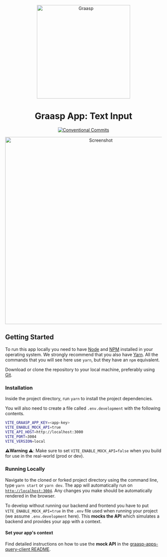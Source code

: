 <p align="center">
  <a href="https://graasp.eu/">
    <img alt="Graasp" src="https://avatars3.githubusercontent.com/u/43075056" width="300">
  </a>
</p>

<h1 align="center">Graasp App: Text Input</h1>

<p align="center">
  <a href="https://conventionalcommits.org">
    <img
      alt="Conventional Commits"
      src="https://img.shields.io/badge/Conventional%20Commits-1.0.0-yellow.svg"
    >
  </a>
</p>

<p align="center">
  <img
    alt="Screenshot"
    src="https://raw.githubusercontent.com/graasp/graasp-app-text-input/master/docs/assets/screenshot.png"
    width="600"
  >
</p>

## Getting Started

To run this app locally you need to have [Node](https://nodejs.org) and
[NPM](https://www.npmjs.com) installed in your operating system. We strongly recommend that you
also have [Yarn](https://yarnpkg.com/). All the commands that you will see here use `yarn`,
but they have an `npm` equivalent.

Download or clone the repository to your local machine, preferably using [Git](https://git-scm.com).

### Installation

Inside the project directory, run `yarn` to install the project dependencies.

You will also need to create a file called `.env.development` with the following contents.

```sh
VITE_GRAASP_APP_KEY=<app-key>
VITE_ENABLE_MOCK_API=true
VITE_API_HOST=http://localhost:3000
VITE_PORT=3004
VITE_VERSION=local
```

**⚠️Warning ⚠️**: Make sure to set `VITE_ENABLE_MOCK_API=false` when you build for use in the real-world (prod or dev).

### Running Locally

Navigate to the cloned or forked project directory using the command line, type `yarn start` or `yarn dev`.
The app will automatically run on [`http://localhost:3004`](http://localhost:3004). Any changes you make should be automatically rendered in the browser.

To develop without running our backend and frontend you have to put `VITE_ENABLE_MOCK_API=true` in the `.env` file used when running your project (we assume `.env.development` here). This **mocks the API** which simulates a backend and provides your app with a context.

#### Set your app's context

Find detailed instructions on how to use the **mock API** in the [graasp-apps-query-client README](https://github.com/graasp/graasp-apps-query-client/blob/main/README.md).
